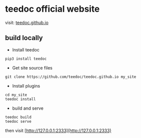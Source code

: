 teedoc official website
=====

visit: [teedoc.github.io](https://teedoc.github.io)

## build locally

* Install teedoc

```
pip3 install teedoc
```

* Get site source files

```
git clone https://github.com/teedoc/teedoc.github.io my_site
```

* Install plugins

```
cd my_site
teedoc install
```

* build and serve

```
teedoc build
teedoc serve
```
then visit [http://127.0.0.1:2333](http://127.0.0.1:2333)
